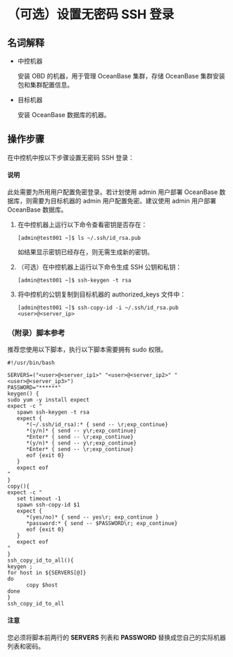 # （可选）设置无密码 SSH 登录

## 名词解释

* 中控机器

  安装 OBD 的机器，用于管理 OceanBase 集群，存储 OceanBase 集群安装包和集群配置信息。

* 目标机器

  安装 OceanBase 数据库的机器。

## 操作步骤

在中控机中按以下步骤设置无密码 SSH 登录：

<main id="notice" type='explain'>
  <h4>说明</h4>
  <p>此处需要为所用用户配置免密登录。若计划使用 admin 用户部署 OceanBase 数据库，则需要为目标机器的 admin 用户配置免密。建议使用 admin 用户部署 OceanBase 数据库。</p>
</main>

1. 在中控机器上运行以下命令查看密钥是否存在：

   ```shell
   [admin@test001 ~]$ ls ~/.ssh/id_rsa.pub
   ```

   如结果显示密钥已经存在，则无需生成新的密钥。

2. （可选）在中控机器上运行以下命令生成 SSH 公钥和私钥：

   ```shell
   [admin@test001 ~]$ ssh-keygen -t rsa
   ```

3. 将中控机的公钥复制到目标机器的 authorized_keys 文件中：

   ```shell
   [admin@test001 ~]$ ssh-copy-id -i ~/.ssh/id_rsa.pub <user>@<server_ip>
   ```

### （附录）脚本参考

推荐您使用以下脚本，执行以下脚本需要拥有 sudo 权限。

```shell
#!/usr/bin/bash

SERVERS=("<user>@<server_ip1>" "<user>@<server_ip2>" "<user>@<server_ip3>")
PASSWORD="******"
keygen() {
sudo yum -y install expect
expect -c "
   spawn ssh-keygen -t rsa
   expect {
      *(~/.ssh/id_rsa):* { send -- \r;exp_continue}
      *(y/n)* { send -- y\r;exp_continue}
      *Enter* { send -- \r;exp_continue}
      *(y/n)* { send -- y\r;exp_continue}
      *Enter* { send -- \r;exp_continue}
      eof {exit 0}
   }
   expect eof
"
}
copy(){
expect -c "
   set timeout -1
   spawn ssh-copy-id $1
   expect {
      *(yes/no)* { send -- yes\r; exp_continue }
      *password:* { send -- $PASSWORD\r; exp_continue}
      eof {exit 0}
   }
   expect eof
"
}
ssh_copy_id_to_all(){
keygen ;
for host in ${SERVERS[@]}
do
      copy $host
done
}
ssh_copy_id_to_all
```

<main id="notice" type='notice'>
  <h4>注意</h4>
  <p>您必须将脚本前两行的 <strong>SERVERS</strong> 列表和 <strong>PASSWORD</strong> 替换成您自己的实际机器列表和密码。</p>
</main>
